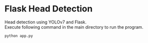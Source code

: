 # Flask Head Detection
Head detection using YOLOv7 and Flask. \
Execute following command in the main directory to run the program.
```
python app.py 
```
